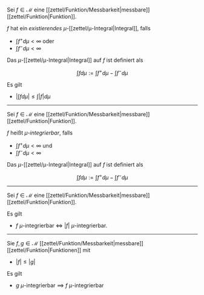 Sei $f \in \mathcal{M}$ eine [[zettel/Funktion/Messbarkeit|messbare]] [[zettel/Funktion|Funktion]].

$f$ hat ein *existierendes* $\mu$-[[zettel/μ-Integral|Integral]], falls
- $\int f^+ d\mu \lt \infty$ oder
- $\int f^- d\mu \lt \infty$

Das $\mu$-[[zettel/μ-Integral|Integral]] auf $f$ ist definiert als

$$
	\int f d\mu := \int f^+ d\mu - \int f^- d\mu
$$

Es gilt
- $|\int f d\mu| \le \int |f| d\mu$

---

Sei $f \in \mathcal{M}$ eine [[zettel/Funktion/Messbarkeit|messbare]] [[zettel/Funktion|Funktion]].

$f$ heißt *$\mu$-integrierbar*, falls
- $\int f^+ d\mu \lt \infty$ und
- $\int f^- d\mu \lt \infty$

Das $\mu$-[[zettel/μ-Integral|Integral]] auf $f$ ist definiert als

$$
	\int f d\mu := \int f^+ d\mu - \int f^- d\mu
$$

---

Sei $f \in \mathcal{M}$ eine [[zettel/Funktion/Messbarkeit|messbare]] [[zettel/Funktion|Funktion]].

Es gilt
- $f$ $\mu$-integrierbar $\iff$ $|f|$ $\mu$-integrierbar.

---

Sie $f, g \in \mathcal{M}$ [[zettel/Funktion/Messbarkeit|messbare]] [[zettel/Funktion|Funktionen]] mit
- $|f| \le |g|$

Es gilt
- $g$ $\mu$-integrierbar $\implies$ $f$ $\mu$-integrierbar